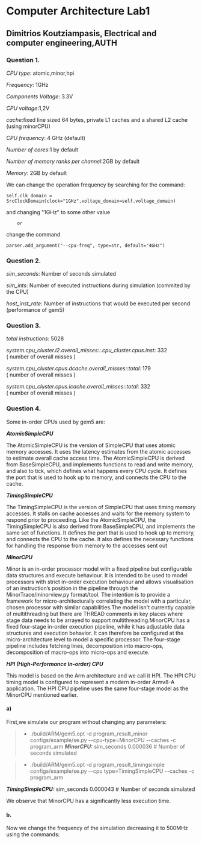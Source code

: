 # Computer Architecture Lab1
## Dimitrios Koutziampasis, Electrical and computer engineering,AUTH

### **Question 1.**
*CPU type*: atomic,minor,hpi

*Frequency*: 1GHz

*Components Voltage*: 3.3V

*CPU voltage*:1,2V

*cache*:fixed line sized 64 bytes, private L1 caches and a shared L2 cache (using minorCPU) 

*CPU frequency*: 4 GHz (default)

*Number of cores*:1 by default

*Number of memory ranks per channel*:2GB by default

*Memory*: 2GB by default

We can change the operation frequency by searching for the command:

    self.clk_domain = SrcClockDomain(clock="1GHz",voltage_domain=self.voltage_domain)

and changing "1GHz" to some other value

        or

change the command    

    parser.add_argument("--cpu-freq", type=str, default="4GHz")

### Question 2.

*sim_seconds*: Number of seconds simulated

*sim_ints*: Number of executed instructions during simulation (commited by the CPU)

*host_inst_rate*: Number of instructions that would be executed per second (performance of gem5)

### Question 3.

*total instructions*: 5028

*system.cpu_cluster.l2.overall_misses::.cpu_cluster.cpus.inst*: 332                       
( number of overall misses )

*system.cpu_cluster.cpus.dcache.overall_misses::total*: 179                       
( number of overall misses )

*system.cpu_cluster.cpus.icache.overall_misses::total*: 332                       
( number of overall misses )

### Question 4.

Some in-order CPUs used by gem5 are:

***AtomicSimpleCPU***

The AtomicSimpleCPU is the version of SimpleCPU that uses atomic memory accesses. It uses the latency estimates from the atomic accesses to estimate overall cache access time. The AtomicSimpleCPU is derived from BaseSimpleCPU, and implements functions to read and write memory, and also to tick, which defines what happens every CPU cycle. It defines the port that is used to hook up to memory, and connects the CPU to the cache.

***TimingSimpleCPU***

The TimingSimpleCPU is the version of SimpleCPU that uses timing memory accesses. It stalls on cache accesses and waits for the memory system to respond prior to proceeding. Like the AtomicSimpleCPU, the TimingSimpleCPU is also derived from BaseSimpleCPU, and implements the same set of functions. It defines the port that is used to hook up to memory, and connects the CPU to the cache. It also defines the necessary functions for handling the response from memory to the accesses sent out

***MinorCPU***

Minor is an in-order processor model with a fixed pipeline but configurable data structures and execute behaviour. It is intended to be used to model processors with strict in-order execution behaviour and allows visualisation of an instruction’s position in the pipeline through the MinorTrace/minorview.py format/tool. The intention is to provide a framework for micro-architecturally correlating the model with a particular, chosen processor with similar capabilities.The model isn't currently capable of multithreading but there are THREAD comments in key places where stage data needs to be arrayed to support multithreading.MinorCPU has a fixed four-stage in-order execution pipeline, while it has adjustable data structures and execution behavior. It can therefore be configured at the micro-architecture level to model a specific processor. The four-stage pipeline includes fetching lines, decomposition into macro-ops, decomposition of macro-ops into micro-ops and execute. 

***HPI (High-Performance In-order) CPU***

This model is based on the Arm architecture and we call it HPI. The HPI CPU timing model is configured to represent a modern in-order Armv8-A application. The HPI CPU pipeline uses the same four-stage model as the MinorCPU mentioned earlier. 


#### a)

First,we simulate our program without changing any parameters:

> * ./build/ARM/gem5.opt -d program_result_minor configs/example/se.py --cpu-type=MinorCPU --caches -c program_arm
***MinorCPU:***
sim_seconds                                  0.000036                       # Number of seconds simulated

> * ./build/ARM/gem5.opt -d program_result_timingsimple configs/example/se.py --cpu type=TimingSimpleCPU --caches -c program_arm

***TimingSimpleCPU:***
sim_seconds                                  0.000043                       # Number of seconds simulated

We observe that MinorCPU has a significantly less execution time.

#### b. 

Now we change the frequency of the simulation decreasing it to 500MHz using the commands:

